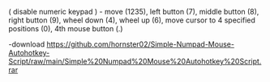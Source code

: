 ( disable numeric keypad ) - move (1235), left button (7), middle button (8), right button (9),  wheel down (4), wheel up (6), move cursor to 4 specified positions (0), 4th mouse button (.)

-download https://github.com/hornster02/Simple-Numpad-Mouse-Autohotkey-Script/raw/main/Simple%20Numpad%20Mouse%20Autohotkey%20Script.rar
